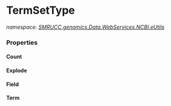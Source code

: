 ﻿# TermSetType
_namespace: [SMRUCC.genomics.Data.WebServices.NCBI.eUtils](./index.md)_






### Properties

#### Count

#### Explode

#### Field

#### Term

